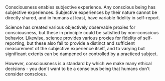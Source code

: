 Consciousness enables subjective experience. Any conscious being has subjective experiences. Subjective experiences by their nature cannot be directly shared, and in humans at least, have variable fidelity in self-report.

Science has created various objectively observable proxies for consciousness, but these in principle could be satisfied by non-conscious behavior. Likewise, science provides various proxies for fidelity of self-reporting, but these also fail to provide a distinct and sufficient measurement of the subjective experience itself, and to varying but significant extents can be dampened or controlled by a practiced subject.

However, consciousness is a standard by which we make many ethical decisions - you don't want to be a conscious being that humans don't consider conscious.    
